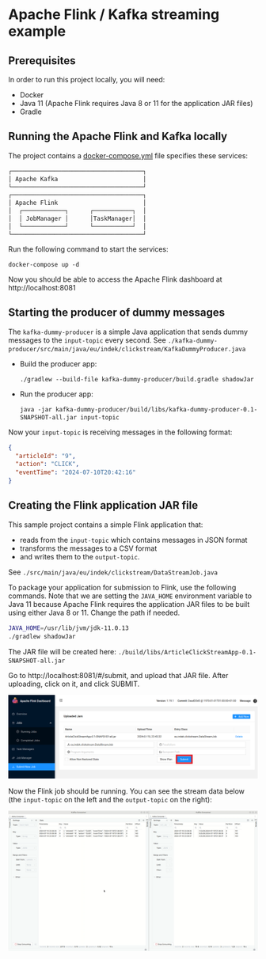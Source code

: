 # Apache Flink / Kafka streaming example

## Prerequisites

In order to run this project locally, you will need:
- Docker
- Java 11 (Apache Flink requires Java 8 or 11 for the application JAR files)
- Gradle

## Running the Apache Flink and Kafka locally

The project contains a [docker-compose.yml](./docker-compose.yml) file specifies these services:
```
┌─────────────────────────────────────┐
│ Apache Kafka                        │
└─────────────────────────────────────┘ 
┌─────────────────────────────────────┐
│ Apache Flink                        │
│  ┌────────────┐      ┌───────────┐  │
│  │ JobManager │      │TaskManager│  │
│  └────────────┘      └───────────┘  │
└─────────────────────────────────────┘
```

Run the following command to start the services:
```shell
docker-compose up -d
```

Now you should be able to access the Apache Flink dashboard at http://localhost:8081

## Starting the producer of dummy messages

The `kafka-dummy-producer` is a simple Java application that sends dummy messages to the `input-topic` every second.
See `./kafka-dummy-producer/src/main/java/eu/indek/clickstream/KafkaDummyProducer.java`

- Build the producer app:
  ```
  ./gradlew --build-file kafka-dummy-producer/build.gradle shadowJar
  ```
- Run the producer app:
  ```
  java -jar kafka-dummy-producer/build/libs/kafka-dummy-producer-0.1-SNAPSHOT-all.jar input-topic
  ```

Now your `input-topic` is receiving messages in the following format:

```json
{
  "articleId": "9",
  "action": "CLICK",
  "eventTime": "2024-07-10T20:42:16"
}
```

## Creating the Flink application JAR file

This sample project contains a simple Flink application that:
- reads from the `input-topic` which contains messages in JSON format 
- transforms the messages to a CSV format
- and writes them to the `output-topic`.

See `./src/main/java/eu/indek/clickstream/DataStreamJob.java`

To package your application for submission to Flink, use the following commands. 
Note that we are setting the `JAVA_HOME` environment variable to Java 11 because Apache Flink requires the application JAR files to be built using either Java 8 or 11. 
Change the path if needed.

```bash
JAVA_HOME=/usr/lib/jvm/jdk-11.0.13
./gradlew shadowJar
```

The JAR file will be created here: `./build/libs/ArticleClickStreamApp-0.1-SNAPSHOT-all.jar`

Go to http://localhost:8081/#/submit, and upload that JAR file. After uploading, click on it, and click SUBMIT.

![](assets/upload-jar.png)

Now the Flink job should be running. You can see the stream data below (the `input-topic` on the left and the `output-topic` on the right):

![](assets/streams-preview.gif)
